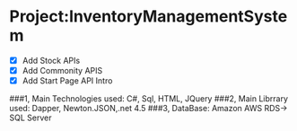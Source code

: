 # Project:InventoryManagementSystem
 - [x] Add Stock APIs
 - [x] Add Commonity APIS
 - [x] Add Start Page API Intro
 
###1, Main Technologies used: C#, Sql, HTML, JQuery
###2, Main Librrary used: Dapper, Newton.JSON,.net 4.5
###3, DataBase: Amazon AWS RDS-> SQL Server
